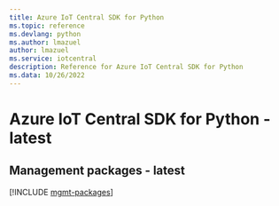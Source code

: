 ```yaml
---
title: Azure IoT Central SDK for Python
ms.topic: reference
ms.devlang: python
ms.author: lmazuel
author: lmazuel
ms.service: iotcentral
description: Reference for Azure IoT Central SDK for Python
ms.data: 10/26/2022
---
```

# Azure IoT Central SDK for Python - latest

## Management packages - latest
[!INCLUDE [mgmt-packages](iot-central-mgmt-index.md)]